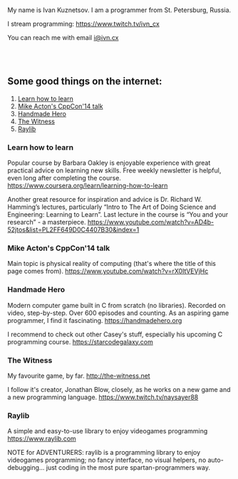 <br/>

My name is Ivan Kuznetsov. I am a programmer from St. Petersburg, Russia. 

I stream programming: <https://www.twitch.tv/ivn_cx>

You can reach me with email <i@ivn.cx>

<br/>

<br/>

## Some good things on the internet:

1. [Learn how to learn](#learn_how_to_learn)
2. [Mike Acton's CppCon'14 talk](#mike_acton_talk)
3. [Handmade Hero](#handmade_hero)
4. [The Witness](#the_witness)
5. [Raylib](#raylib)

### Learn how to learn

<a name="learn_how_to_learn"/>

Popular course by Barbara Oakley is enjoyable experience with great practical advice on learning new skills. Free weekly newsletter is helpful, even long after completing the course.
<https://www.coursera.org/learn/learning-how-to-learn>

Another great resource for inspiration and advice is Dr. Richard W. Hamming’s lectures, particularly “Intro to The Art of Doing Science and Engineering: Learning to Learn”. Last lecture in the course is “You and your research” - a masterpiece.
<https://www.youtube.com/watch?v=AD4b-52jtos&list=PL2FF649D0C4407B30&index=1>

### Mike Acton's CppCon'14 talk

<a name="mike_acton_talk"/>

Main topic is physical reality of computing (that's where the title of this page comes from).
<https://www.youtube.com/watch?v=rX0ItVEVjHc>

### Handmade Hero

<a name="handmade_hero"/>

Modern computer game built in C from scratch (no libraries). Recorded on video, step-by-step. Over 600 episodes and counting. As an aspiring game programmer, I find it fascinating.
<https://handmadehero.org>

I recommend to check out other Casey's stuff, especially his upcoming C programming course.
<https://starcodegalaxy.com>

### The Witness

<a name="the_witness"/>

My favourite game, by far.
<http://the-witness.net>

I follow it's creator, Jonathan Blow, closely, as he works on a new game and a new programming language. 
<https://www.twitch.tv/naysayer88>

### Raylib

<a name="raylib"/>

A simple and easy-to-use library to enjoy videogames programming <https://www.raylib.com>

NOTE for ADVENTURERS: raylib is a programming library to enjoy videogames programming; no fancy interface, no visual helpers, no auto-debugging... just coding in the most pure spartan-programmers way.
